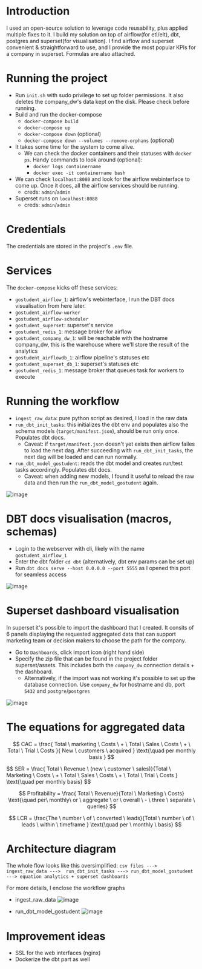 # Introduction
I used an open-source solution to leverage code reusability, plus applied multiple fixes to it.
I build my solution on top of airflow(for etl/elt), dbt, postgres and superset(for visualisation). I find airflow and superset convenient & straightforward to use, and I provide the most popular KPIs for a company in superset. Formulas are also attached.

# Running the project
* Run `init.sh` with sudo privilege to set up folder permissions. It also deletes the company_dw's data kept on the disk. Please check before running.
* Build and run the docker-compose
  * `docker-compose build`
  * `docker-compose up`
  * `docker-compose down` (optional)
  * `docker-compose down --volumes --remove-orphans` (optional)
* It takes some time for the system to come alive.
  * We can check the docker containers and their statuses with `docker ps`. Handy commands to look around (optional):
    * `docker logs containername`
    * `docker exec -it containername bash`
* We can check `localhost:8080` and look for the airflow webinterface to come up. Once it does, all the airflow services should be running.
  * creds: `admin`/`admin`
* Superset runs on `localhost:8088`
  * creds: `admin`/`admin`

# Credentials
The credentials are stored in the project's `.env` file.

# Services
The `docker-compose` kicks off these services:
* `gostudent_airflow_1`: airflow's webinterface, I run the DBT docs visualisation from here later.
* `gostudent_airflow-worker`
* `gostudent_airflow-scheduler`
* `gostudent_superset`: superset's service
* `gostudent_redis_1`: message broker for airflow
* `gostudent_company_dw_1`: will be reachable with the hostname company_dw, this is the warehouse where we'll store the result of the analytics
* `gostudent_airflowdb_1`: airflow pipeline's statuses etc
* `gostudent_superset_db_1`: superset's statuses etc
* `gostudent_redis_1`: message broker that queues task for workers to execute

# Running the workflow
* `ingest_raw_data`: pure python script as desired, I load in the raw data
* `run_dbt_init_tasks`: this initializes the dbt env and populates also the schema models (`target/manifest.json`), should be run only once. Populates dbt docs.
  * Caveat: if `target/manifest.json` doesn't yet exists then airflow failes to load the next dag. After succeeding with `run_dbt_init_tasks`, the next dag will be loaded and can run normally.
* `run_dbt_model_gostudent`: reads the dbt model and creates run/test tasks accordingly. Populates dbt docs.
  * Caveat: when adding new models, I found it useful to reload the raw data and then run the `run_dbt_model_gostudent` again.

![image](https://github.com/user-attachments/assets/090d978c-c403-4f48-b454-00c416ee1745)

# DBT docs visualisation (macros, schemas)
* Login to the webserver with cli, likely with the name `gostudent_airflow_1`
* Enter the dbt folder `cd dbt` (alternatively, dbt env params can be set up)
* Run `dbt docs serve --host 0.0.0.0 --port 5555` as I opened this port for seamless access

![image](https://github.com/user-attachments/assets/a270f621-f130-4fc1-a078-cb85517c374a)

# Superset dashboard visualisation
In superset it's possible to import the dashboard that I created. It consits of 6 panels displaying the requested aggregated data that can support marketing team or decision makers to choose the path for the company. 
* Go to `Dashboards`, click import icon (right hand side)
* Specify the zip file that can be found in the project folder superset/assets. This includes both the `company_dw` connection details + the dashboard.
  * Alternatively, if the import was not working it's possible to set up the database connection. Use `company_dw` for hostname and db, port `5432` and `postgre`/`postgres`

![image](https://github.com/user-attachments/assets/5d9ba01c-5b87-470c-b236-0f6be427058c)

# The equations for aggregated data
$$
CAC = \frac{ Total \ marketing \ Costs \ + \ Total \ Sales \ Costs \ + \ Total \ Trial \ Costs }{ New \ customers \ acquired } \text{\quad per monthly basis }
$$

$$
SER = \frac{ Total \ Revenue \ (new \ customer \ sales)}{Total \ Marketing \ Costs \ + \ Total \ Sales \ Costs \ + \ Total \ Trial \ Costs \} \text{\quad per monthly basis}
$$

$$
Profitability = \frac{ Total \ Revenue}{Total \ Marketing \ Costs} \text{\quad per\ monthly\ or \ aggregate \ or \ overall \ - \ three \ separate \ queries}
$$

$$
LCR = \frac{The \ number \ of \ converted \ leads}{Total \ number \ of \ leads \ within \ timeframe } \text{\quad per \ monthly \ basis}
$$

# Architecture diagram
The whole flow looks like this oversimplified:
`csv files ---> ingest_raw_data --->  run_dbt_init_tasks ---> run_dbt_model_gostudent ---> equation analytics + superset dashboards`

For more details, I enclose the workflow graphs
* ingest_raw_data
![image](https://github.com/user-attachments/assets/a742332c-ecd1-4361-aff0-97c5b35dbf5b)

* run_dbt_model_gostudent
![image](https://github.com/user-attachments/assets/6b55ead8-cb12-4e36-9625-31f512543231)


# Improvement ideas
* SSL for the web interfaces (nginx)
* Dockerize the dbt part as well
